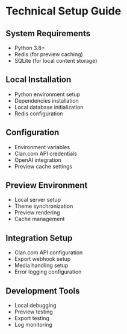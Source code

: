 # Technical Setup Guide

## System Requirements
- Python 3.8+
- Redis (for preview caching)
- SQLite (for local content storage)

## Local Installation
- Python environment setup
- Dependencies installation
- Local database initialization
- Redis configuration

## Configuration
- Environment variables
- Clan.com API credentials
- OpenAI integration
- Preview cache settings

## Preview Environment
- Local server setup
- Theme synchronization
- Preview rendering
- Cache management

## Integration Setup
- Clan.com API configuration
- Export webhook setup
- Media handling setup
- Error logging configuration

## Development Tools
- Local debugging
- Preview testing
- Export testing
- Log monitoring 